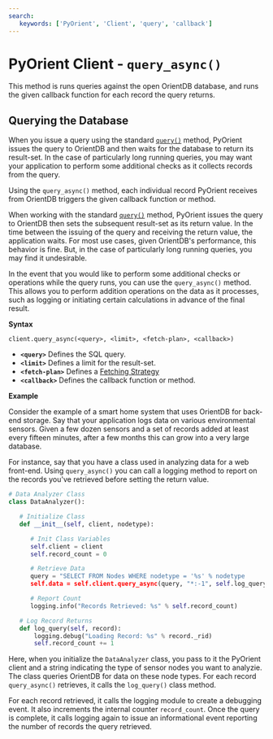 ```yaml
---
search:
   keywords: ['PyOrient', 'Client', 'query', 'callback']
---
```



# PyOrient Client - `query_async()`

This method is runs queries against the open OrientDB database, and runs the given callback function for each record the query returns.


## Querying the Database

When you issue a query using the standard [`query()`](PyOrient-Client-Query.md) method, PyOrient issues the query to OrientDB and then waits for the database to return its result-set.  In the case of particularly long running queries, you may want your application to perform some additional checks as it collects records from the query.

Using the `query_async()` method, each individual record PyOrient receives from OrientDB triggers the given callback function or method.


When working with the standard [`query()`](PyOrient-Client-Query.md) method, PyOrient issues the query to OrientDB then sets the subsequent result-set as its return value.  In the time between the issuing of the query and receiving the return value, the application waits.  For most use cases, given OrientDB's performance, this behavior is fine.  But, in the case of particularly long running queries, you may find it undesirable.

In the event that you would like to perform some additional checks or operations while the query runs, you can use the `query_async()` method.  This allows you to perform addition operations on the data as it processes, such as logging or initiating certain calculations in advance of the final result.


**Syntax**

```
client.query_async(<query>, <limit>, <fetch-plan>, <callback>)
```

- **`<query>`** Defines the SQL query.
- **`<limit>`** Defines a limit for the result-set.
- **`<fetch-plan>`** Defines a [Fetching Strategy](Fetching-Strategy.md)
- **`<callback>`** Defines the callback function or method.

**Example**

Consider the example of a smart home system that uses OrientDB for back-end storage.  Say that your application logs data on various environmental sensors.  Given a few dozen sensors and a set of records added at least every fifteen minutes, after a few months this can grow into a very large database.

For instance, say that you have a class used in analyzing data for a web front-end. Using `query_async()` you can call a logging method to report on the records you've retrieved before setting the return value.


```py
# Data Analyzer Class
class DataAnalyzer():

   # Initialize Class
   def __init__(self, client, nodetype):

      # Init Class Variables
      self.client = client
      self.record_count = 0

      # Retrieve Data
      query = "SELECT FROM Nodes WHERE nodetype = '%s' % nodetype
      self.data = self.client.query_async(query, "*:-1", self.log_query)

      # Report Count
      logging.info("Records Retrieved: %s" % self.record_count)

   # Log Record Returns
   def log_query(self, record):
       logging.debug("Loading Record: %s" % record._rid)
       self.record_count += 1
```

Here, when you initialize the `DataAnalyzer` class, you pass to it the PyOrient client and a string indicating the type of sensor nodes you want to analyzie.  The class queries OrientDB for data on these node types.  For each record `query_async()` retrieves, it calls the `log_query()` class method.

For each record retrieved, it calls the logging module to create a debugging event.  It also increments the internal counter `record_count`.  Once the query is complete, it calls logging again to issue an informational event reporting the number of records the query retrieved.

